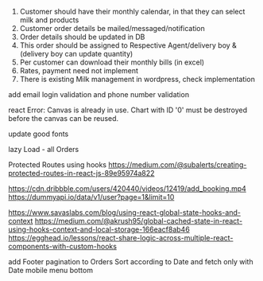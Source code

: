 1. Customer should have their monthly calendar, in that they can select milk and products
2. Customer order details be mailed/messaged/notification
3. Order details should be updated in DB
4. This order should be assigned to Respective Agent/delivery boy & (delivery boy can update quantity)
5. Per customer can download their monthly bills (in excel)
6. Rates, payment need not implement
7. There is existing Milk management in wordpress, check implementation

add email login validation and phone number validation

react Error: Canvas is already in use. Chart with ID '0' must be destroyed before the canvas can be reused.

update good fonts

lazy Load - all Orders

Protected Routes using hooks
https://medium.com/@subalerts/creating-protected-routes-in-react-js-89e95974a822

https://cdn.dribbble.com/users/420440/videos/12419/add_booking.mp4
https://dummyapi.io/data/v1/user?page=1&limit=10

https://www.savaslabs.com/blog/using-react-global-state-hooks-and-context
https://medium.com/@akrush95/global-cached-state-in-react-using-hooks-context-and-local-storage-166eacf8ab46
https://egghead.io/lessons/react-share-logic-across-multiple-react-components-with-custom-hooks

add Footer
pagination to Orders
Sort according to Date and fetch only with Date
mobile menu bottom
